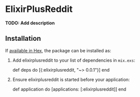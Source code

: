 # ElixirPlusReddit

**TODO: Add description**

## Installation

If [available in Hex](https://hex.pm/docs/publish), the package can be installed as:

  1. Add elixirplusreddit to your list of dependencies in `mix.exs`:

        def deps do
          [{:elixirplusreddit, "~> 0.0.1"}]
        end

  2. Ensure elixirplusreddit is started before your application:

        def application do
          [applications: [:elixirplusreddit]]
        end

